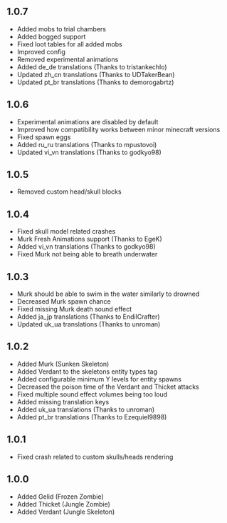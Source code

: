 ## 1.0.7

- Added mobs to trial chambers
- Added bogged support
- Fixed loot tables for all added mobs
- Improved config
- Removed experimental animations
- Added de_de translations (Thanks to tristankechlo)
- Updated zh_cn translations (Thanks to UDTakerBean)
- Updated pt_br translations (Thanks to demorogabrtz)

## 1.0.6

- Experimental animations are disabled by default
- Improved how compatibility works between minor minecraft versions
- Fixed spawn eggs
- Added ru_ru translations (Thanks to mpustovoi)
- Updated vi_vn translations (Thanks to godkyo98)

## 1.0.5

- Removed custom head/skull blocks

## 1.0.4

- Fixed skull model related crashes
- Murk Fresh Animations support (Thanks to EgeK)
- Added vi_vn translations (Thanks to godkyo98)
- Fixed Murk not being able to breath underwater

## 1.0.3

- Murk should be able to swim in the water similarly to drowned
- Decreased Murk spawn chance
- Fixed missing Murk death sound effect
- Added ja_jp translations (Thanks to EndilCrafter)
- Updated uk_ua translations (Thanks to unroman)

## 1.0.2

- Added Murk (Sunken Skeleton)
- Added Verdant to the skeletons entity types tag
- Added configurable minimum Y levels for entity spawns
- Decreased the poison time of the Verdant and Thicket attacks
- Fixed multiple sound effect volumes being too loud
- Added missing translation keys
- Added uk_ua translations (Thanks to unroman)
- Added pt_br translations (Thanks to Ezequiel9898)

## 1.0.1

- Fixed crash related to custom skulls/heads rendering

## 1.0.0

- Added Gelid (Frozen Zombie)
- Added Thicket (Jungle Zombie)
- Added Verdant (Jungle Skeleton)